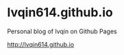 lvqin614.github.io
===============

Personal blog of lvqin on Github Pages

http://lvqin614.github.io
